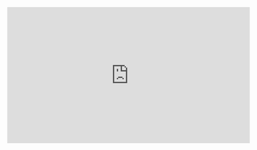 ---
---

<iframe width="560" height="315" src="https://www.youtube-nocookie.com/embed/JozAmXo2bDE?rel=0" frameborder="0" allowfullscreen></iframe>